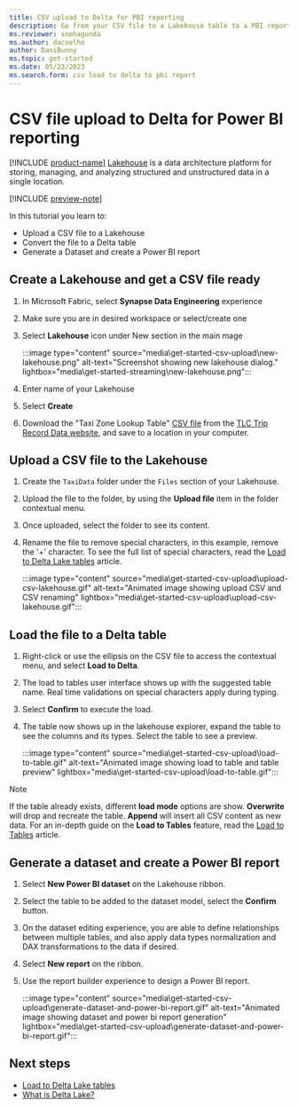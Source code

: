 ```yaml
---
title: CSV upload to Delta for PBI reporting
description: Go from your CSV file to a Lakehouse table to a PBI report.
ms.reviewer: snehagunda
ms.author: dacoelho
author: DaniBunny
ms.topic: get-started
ms.date: 05/23/2023
ms.search.form: csv load to delta to pbi report
---
```


# CSV file upload to Delta for Power BI reporting

[!INCLUDE [product-name](../includes/product-name.md)] [Lakehouse](lakehouse-overview.md) is a data architecture platform for storing, managing, and analyzing structured and unstructured data in a single location.

[!INCLUDE [preview-note](../includes/preview-note.md)]

In this tutorial you learn to:

* Upload a CSV file to a Lakehouse
* Convert the file to a Delta table
* Generate a Dataset and create a Power BI report

## Create a Lakehouse and get a CSV file ready

1. In Microsoft Fabric, select **Synapse Data Engineering** experience
1. Make sure you are in desired workspace or select/create one
1. Select **Lakehouse** icon under New section in the main mage

   :::image type="content" source="media\get-started-csv-upload\new-lakehouse.png" alt-text="Screenshot showing new lakehouse dialog." lightbox="media\get-started-streaming\new-lakehouse.png":::

1. Enter name of your Lakehouse
1. Select **Create**
1. Download the "Taxi Zone Lookup Table" [CSV file](https://d37ci6vzurychx.cloudfront.net/misc/taxi+_zone_lookup.csv) from the [TLC Trip Record Data website](https://www.nyc.gov/site/tlc/about/tlc-trip-record-data.page), and save to a location in your computer.

## Upload a CSV file to the Lakehouse

1. Create the ```TaxiData```  folder under the ```Files``` section of your Lakehouse.
1. Upload the file to the folder, by using the **Upload file** item in the folder contextual menu.
1. Once uploaded, select the folder to see its content.
1. Rename the file to remove special characters, in this example, remove the '+' character. To see the full list of special characters, read the [Load to Delta Lake tables](load-to-tables.md) article.

   :::image type="content" source="media\get-started-csv-upload\upload-csv-lakehouse.gif" alt-text="Animated image showing upload CSV and CSV renaming" lightbox="media\get-started-csv-upload\upload-csv-lakehouse.gif":::

## Load the file to a Delta table

1. Right-click or use the ellipsis on the CSV file to access the contextual menu, and select **Load to Delta**.
1. The load to tables user interface shows up with the suggested table name. Real time validations on special characters apply during typing.
1. Select **Confirm** to execute the load.
1. The table now shows up in the lakehouse explorer, expand the table to see the columns and its types. Select the table to see a preview.

   :::image type="content" source="media\get-started-csv-upload\load-to-table.gif" alt-text="Animated image showing load to table and table preview" lightbox="media\get-started-csv-upload\load-to-table.gif":::

> [!NOTE]
> If the table already exists, different __load mode__ options are show. __Overwrite__ will drop and recreate the table. __Append__ will insert all CSV content as new data. For an in-depth guide on the __Load to Tables__ feature, read the [Load to Tables](load-to-tables.md) article.

## Generate a dataset and create a Power BI report

1. Select **New Power BI dataset** on the Lakehouse ribbon.
1. Select the table to be added to the dataset model, select the **Confirm** button.
1. On the dataset editing experience, you are able to define relationships between multiple tables, and also apply data types normalization and DAX transformations to the data if desired.
1. Select **New report** on the ribbon.
1. Use the report builder experience to design a Power BI report.

   :::image type="content" source="media\get-started-csv-upload\generate-dataset-and-power-bi-report.gif" alt-text="Animated image showing dataset and power bi report generation" lightbox="media\get-started-csv-upload\generate-dataset-and-power-bi-report.gif":::

## Next steps

- [Load to Delta Lake tables](load-to-tables.md)
- [What is Delta Lake?](/azure/synapse-analytics/spark/apache-spark-what-is-delta-lake)
